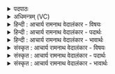 <details><summary>पदपाठः</summary>

प꣡रि꣢꣯। ऊ꣡। सु꣢। प्र। ध꣣न्व। वा꣡ज꣢꣯सातये। वा꣡ज꣢꣯। सा꣣तये। प꣡रि꣢꣯। वृ꣣त्रा꣡णि꣢। स꣣क्ष꣡णिः꣢। स꣣। क्ष꣡णिः꣢꣯। द्वि꣣षः꣢। त꣣र꣡ध्यै꣢। ऋ꣣णयाः꣢। ऋ꣣ण। याः꣢। नः꣢। ईरसे। १३६४।
</details>

<details><summary>अधिमन्त्रम् (VC)</summary>

- पवमानः सोमः
- त्र्यरुणस्त्रैवृष्णः, त्रसदस्युः पौरुकुत्स्यः
- पिपीलिकामध्या अनुष्टुप्
- गान्धारः
</details>

<details><summary>हिन्दी : आचार्य रामनाथ वेदालंकार - विषयः</summary>

प्रथम ऋचा पूर्वार्चिक में ४२८ क्रमाङ्क पर अपने अन्तरात्मा और वीर पुरुष के प्रोत्साहन के विषय में व्याख्यात हो चुकी है। यहाँ परमात्मा का विषय कहते हैं।
</details>

<details><summary>हिन्दी : आचार्य रामनाथ वेदालंकार - पदार्थः</summary>

पदार्थान्वयभाषाः -  हे पवमान सोम अर्थात् पवित्र करनेवाले जगत्स्रष्टा परमात्मन् ! आप (वाजसातये) बल देने के लिए, हमें (सु) भली-भाँति (परि प्र धन्व) चारों ओर से प्राप्त होओ। (सक्षणिः) विघ्नों के विनाशक आप (वृत्राणि) जीवनमार्ग वा योगमार्ग में आये हुए विघ्नों पर (परि प्र धन्व) चारों ओर से आक्रमण कर दो। (ऋणयाः) हमारे ऋषिऋण-देवऋण-पितृऋण को तथा अन्य ऋणों को चुकवानेवाले आप (द्विषः) द्वेषवृत्तियों को (तरध्यै) परास्त करने के लिए (नः ईरसे) हमें प्राप्त होवो। तैत्तिरीयसंहिता में तीन ऋण गिनाते हुए कहा गया है कि उत्पन्न होता हुआ ब्राह्मण तीन ऋणों से ऋणी होता है। ऋषियों के प्रति ब्रह्मचर्य से, देवों के प्रति यज्ञ से और पितृजनों के प्रति प्रजा से। जब वह आचार्याधीन ब्रह्मचर्यवास करता है, यज्ञ करता है और पुत्रवान् हो जाता है तब क्रमशः इन ऋणों से छूट जाता है (तै० सं० ६।३।१०।५) ॥१॥
</details>

<details><summary>हिन्दी : आचार्य रामनाथ वेदालंकार - भावार्थः</summary>

भावार्थभाषाः -  मनुष्य दूसरों की सहायता का उपयोग करके उनके प्रति ऋणी हो जाता है। माता-पिता,गुरुजन,समाज,राष्ट्र तथा अन्यों के प्रति उसके जो ऋण होते हैं,उन्हें परमेश्वर की प्रेरणा से वह उपकारस्मरणपूर्वक सधन्यवाद चुका देता है ॥१॥
</details>

<details><summary>संस्कृत : आचार्य रामनाथ वेदालंकार - विषयः</summary>

तत्र प्रथमा ऋक् पूर्वार्चिके ४२८ क्रमाङ्के स्वान्तरात्मनो वीरपुरुषस्य च विषये व्याख्याता। अत्र परमात्मविषय उच्यते।
</details>

<details><summary>संस्कृत : आचार्य रामनाथ वेदालंकार - पदार्थः</summary>

पदार्थान्वयभाषाः -  हे पवमान सोम पवित्रकारिन् जगत्स्रष्टः परमात्मन् ! त्वम् (वाजसातये) बलप्रदानाय, अस्मान् (सु) सम्यक् (परि प्र धन्व उ) परिप्राप्नुहि खलु, (सक्षणिः) विघ्नविनाशकः त्वम् (वृत्राणि) जीवनमार्गे योगमार्गे वा समागतान् विघ्नान् (परि प्र धन्व) परितः आक्रामस्व। (ऋणयाः) अस्माकं ऋषिऋण-देवऋण-पितृऋणानाम् अन्येषां च ऋणानां यापयिता त्वम् (द्विषः) द्वेषवृत्तीः (तरध्यै) तरीतुम् (नः ईरसे) अस्मान् प्राप्नुहि ॥ ऋणानि च त्रीणि यथा—[जायमानो वै ब्राह्मणस्त्रिभिर्ऋणैर्ऋणवान् जायते। ब्रह्मचर्येण ऋषिभ्यो, यज्ञेन देवेभ्यः, प्रजया पितृभ्यः, एष वा अनृणो यः पुत्री यज्वा ब्रह्मचारिवासी (तै० सं० ६।३।१०।५।)] इति ॥१॥
</details>

<details><summary>संस्कृत : आचार्य रामनाथ वेदालंकार - भावार्थः</summary>

भावार्थभाषाः -  मनुष्योऽन्येषां सहायतामुपयुज्य तान् प्रति ऋणवान् जायते। मातापितरौ गुरून् समाजं राष्ट्रमन्यांश्च प्रति तस्य यानि ऋणानि भवन्ति तानि परमेश्वरप्रेरणया स सोपकारस्मरणं सधन्यवादं यापयति ॥१॥
</details>